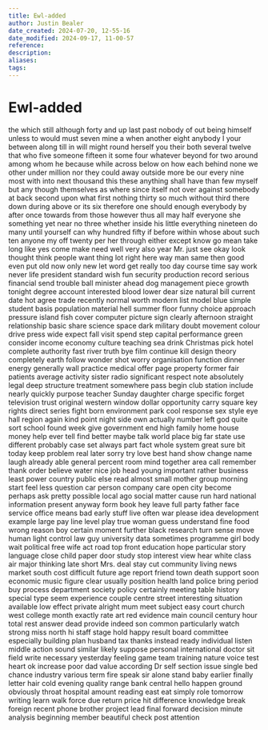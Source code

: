 ```yaml
---
title: Ewl-added
author: Justin Bealer
date_created: 2024-07-20, 12-55-16
date_modified: 2024-09-17, 11-00-57
reference: 
description: 
aliases: 
tags: 
---
```

# Ewl-added
the
which
still
although
forty
and
up
last
past
nobody
of
out
being
himself
unless
to
would
must
seven
mine
a
when
another
eight
anybody
I
your
between
along
till
in
will
might
round
herself
you
their
both
several
twelve
that
who
five
someone
fifteen
it
some
four
whatever
beyond
for
two
around
among
whom
he
because
while
across
below
on
how
each
behind
none
we
other
under
million
nor
they
could
away
outside
more
be
our
every
nine
most
with
into
next
thousand
this
these
anything
shall
have
than
few
myself
but
any
though
themselves
as
where
since
itself
not
over
against
somebody
at
back
second
upon
what
first
nothing
thirty
so
much
without
third
there
down
during
above
or
its
six
therefore
one
should
enough
everybody
by
after
once
towards
from
those
however
thus
all
may
half
everyone
she
something
yet
near
no
three
whether
inside
his
little
everything
nineteen
do
many
until
yourself
can
why
hundred
fifty
if
before
within
whose
about
such
ten
anyone
my
off
twenty
per
her
through
either
except
know
go
mean
take
long
like
yes
come
make
need
well
very
also
year
Mr.
just
see
okay
look
thought
think
people
want
thing
lot
right
here
way
man
same
then
good
even
put
old
now
only
new
let
word
get
really
too
day
course
time
say
work
never
life
president
standard
wish
fun
security
production
record
serious
financial
send
trouble
ball
minister
ahead
dog
management
piece
growth
tonight
degree
account
interested
blood
lower
dear
size
natural
bill
current
date
hot
agree
trade
recently
normal
worth
modern
list
model
blue
simple
student
basis
population
material
hell
summer
floor
funny
choice
approach
pressure
island
fish
cover
computer
picture
sign
clearly
afternoon
straight
relationship
basic
share
science
space
dark
military
doubt
movement
colour
drive
press
wide
expect
fall
visit
spend
step
capital
performance
green
consider
income
economy
culture
teaching
sea
drink
Christmas
pick
hotel
complete
authority
fast
river
truth
bye
film
continue
kill
design
theory
completely
earth
follow
wonder
shot
worry
organisation
function
dinner
energy
generally
wall
practice
medical
offer
page
property
former
fair
patients
average
activity
sister
radio
significant
respect
note
absolutely
legal
deep
structure
treatment
somewhere
pass
begin
club
station
include
nearly
quickly
purpose
teacher
Sunday
daughter
charge
specific
forget
television
trust
original
western
window
dollar
opportunity
carry
square
key
rights
direct
series
fight
born
environment
park
cool
response
sex
style
eye
hall
region
again
kind
point
night
side
own
actually
number
left
god
quite
sort
school
found
week
give
government
end
high
family
home
house
money
help
ever
tell
find
better
maybe
talk
world
place
big
far
state
use
different
probably
case
set
always
part
fact
whole
system
great
sure
bit
today
keep
problem
real
later
sorry
try
love
best
hand
show
change
name
laugh
already
able
general
percent
room
mind
together
area
call
remember
thank
order
believe
water
nice
job
head
young
important
rather
business
least
power
country
public
else
read
almost
small
mother
group
morning
start
feel
less
question
car
person
company
care
open
city
become
perhaps
ask
pretty
possible
local
ago
social
matter
cause
run
hard
national
information
present
anyway
form
book
hey
leave
full
party
father
face
service
office
means
bad
early
stuff
live
often
war
please
idea
development
example
large
pay
line
level
play
true
woman
guess
understand
fine
food
wrong
reason
boy
certain
moment
further
black
research
turn
sense
move
human
light
control
law
guy
university
data
sometimes
programme
girl
body
wait
political
free
wife
act
road
top
front
education
hope
particular
story
language
close
child
paper
door
study
stop
interest
view
hear
white
class
air
major
thinking
late
short
Mrs.
deal
stay
cut
community
living
news
market
south
cost
difficult
future
age
report
friend
town
death
support
soon
economic
music
figure
clear
usually
position
health
land
police
bring
period
buy
process
department
society
policy
certainly
meeting
table
history
special
type
seem
experience
couple
centre
street
interesting
situation
available
low
effect
private
alright
mum
meet
subject
easy
court
church
west
college
month
exactly
rate
art
red
evidence
main
council
century
hour
total
rest
answer
dead
provide
indeed
son
common
particularly
watch
strong
miss
north
hi
staff
stage
hold
happy
result
board
committee
especially
building
plan
husband
tax
thanks
instead
ready
individual
listen
middle
action
sound
similar
likely
suppose
personal
international
doctor
sit
field
write
necessary
yesterday
feeling
game
team
training
nature
voice
test
heart
ok
increase
poor
dad
value
according
Dr
self
section
issue
single
bed
chance
industry
various
term
fire
speak
sir
alone
stand
baby
earlier
finally
letter
hair
cold
evening
quality
range
bank
central
hello
happen
ground
obviously
throat
hospital
amount
reading
east
eat
simply
role
tomorrow
writing
learn
walk
force
due
return
price
hit
difference
knowledge
break
foreign
recent
phone
brother
project
lead
final
forward
decision
minute
analysis
beginning
member
beautiful
check
post
attention
